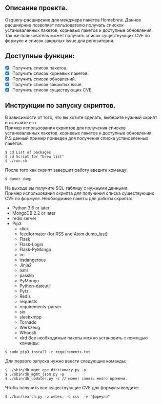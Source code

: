 ## Описание проекта.
Osquery-расширение для менджера пакетов Homebrew. Данное расшиерние позволяет пользователю получать спискок установаленных пакетов, корневых пакетов и доступные обновления. Так же пользователь может получить список существующих CVE по формуле и список закрытых issue для репозитория.
## Доступные функции:
- [x] Получить список пакетов.
- [x] Получить список корневых пакетов.
- [x] Получить список обновлений.
- [x] Получить список закрытых issue.
- [x] Получить список существующих CVE.
## Инструкции по запуску скриптов.
В зависимости от того, что вы хотите сделать, выберите нужный скрипт и скачайте его.  
Пример использования скриптов для получения списков установаленных пакетов, корневых пакетов и доступные обновления.
P.S данный пример приведен для получения списка установленных пакетов.
```ShellSession
$ cd List of packages 
$ cd Script for "brew list"
$ ./run.sh
```
После того как скрипт завершит работу введите команду:
```ShellSession
$ dumer dump
```
На выходе вы получите SQL-таблицу с нужными данными.  
Пример использования скрипта для получиния списка существующих CVE по формуле.
Необходмиые пакеты для работы скрипта:
+ Python 3.6 or later
+ MongoDB 2.2 or later
+ redis server
+ Pip3
    * click
    * feedformater (for RSS and Atom dump_last) 
    * Flask
    * Flask-Login
    * Flask-PyMongo
    * irc
    * itsdangerous
    * Jinja2
    * lxml
    * passlib
    * PyMongo
    * Python-dateutil
    * Pytz
    * Redis
    * requests
    * requirements-parser
    * six
    * sleekxmpp
    * Tornado
    * Werkzeug
    * Whoosh 
    * xlrd  Все необходимые пакеты можно установить с помощью команды:
```ShellSession
$ sudo pip3 install -r requirements.txt
```
Для первого запуска нужно ввести следующие команды:
```ShellSession
$ ./sbin/db_mgmt_cpe_dictionary.py -p
$ ./sbin/db_mgmt_json.py -p
$ ./sbin/db_updater.py -c // может занять много времени.
```
Чтобы получить все существующие CVE для формулы введите:
```ShellSession
$ ./bin/search.py -p webex: -o csv  -v "формула"
```

